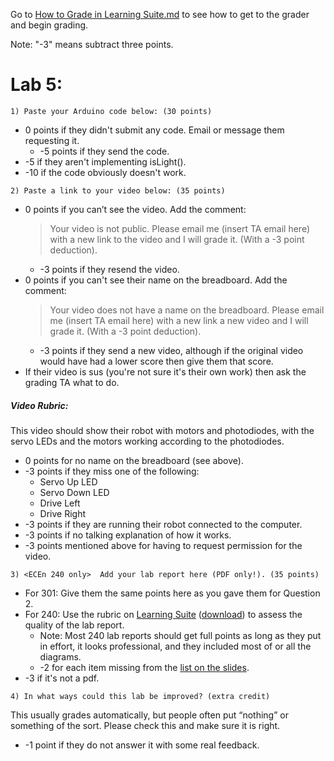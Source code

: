 



Go to [How to Grade in Learning Suite.md](/resources/How-to-Grade-in-Learning-Suite.md) 
to see how to get to the grader and begin grading. 

Note: "-3" means subtract three points.

# Lab 5:

```1) Paste your Arduino code below: (30 points)```
- 0 points if they didn't submit any code. Email or message them requesting it.
  - -5 points if they send the code. 
- -5 if they aren't implementing isLight().
- -10 if the code obviously doesn't work. 

```2) Paste a link to your video below: (35 points)```
- 0 points if you can’t see the video. Add the comment:
  > Your video is not public. Please email me (insert TA email here) with a new link to the video and I will grade it. (With a -3 point deduction).
  - -3 points if they resend the video.
- 0 points if you can't see their name on the breadboard. Add the comment:
  > Your video does not have a name on the breadboard. Please email me (insert TA email here) with a new link a new video and I will grade it. (With a -3 point deduction).
  - -3 points if they send a new video, although if the original video would have had a lower score then give them that score.
- If their video is sus (you're not sure it's their own work) then ask the grading TA what to do. 
##### Video Rubric:
This video should show their robot with motors and photodiodes, with the servo LEDs and the motors working according to the photodiodes. 
- 0 points for no name on the breadboard (see above).
- -3 points if they miss one of the following: 
  - Servo Up LED
  - Servo Down LED
  - Drive Left
  - Drive Right
- -3 points if they are running their robot connected to the computer. 
- -3 points if no talking explanation of how it works.
- -3 points mentioned above for having to request permission for the video. 

```3) <ECEn 240 only>  Add your lab report here (PDF only!). (35 points)```
- For 301: Give them the same points here as you gave them for Question 2.
- For 240: Use the rubric on [Learning Suite](https://learningsuite.byu.edu/.YoSI/cid-d8RgIfkKFPjI/student/pages/page/id-vIiK) ([download](https://learningsuite.byu.edu/plugins/Upload/fileDownload.php?fileId=f7dfd05e-fpKi-a1kw-5SBC-52ec5754a070)) to assess the quality of the lab report. 
  - Note: Most 240 lab reports should get full points as long as they put in effort, it looks professional, and they included most of or all the diagrams.
  - -2 for each item missing from the [list on the slides](https://docs.google.com/presentation/d/1wSx2OFlLH3TO9DeCfRdZftI9dApcQ05J3uZ1rJw_IPI/edit?subsessionID=6WFL#slide=id.g11c1269870d_0_7712). 
- -3 if it's not a pdf. 

```4) In what ways could this lab be improved? (extra credit)```

This usually grades automatically, but people often put “nothing” or something of the sort. Please check this and make sure it is right.  
- -1 point if they do not answer it with some real feedback. 
